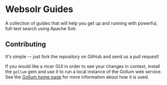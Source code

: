 # Websolr Guides

A collection of guides that will help you get up and running with powerful, full-text search using Apache Solr.

## Contributing

It's simple -- just fork the repository on GitHub and send us a pull request!

If you would like a nicer GUI in order to see your changes in context, install the `gollum` gem and use it to run a local instance of the Gollum web service. See the [Gollum home page](https://github.com/github/gollum) for more information about how it is used.

